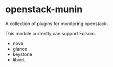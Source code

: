 openstack-munin
===============

A collection of plugins for monitoring openstack.

This module currently can support Folsom.

  * nova
  * glance
  * keystone
  * libvirt